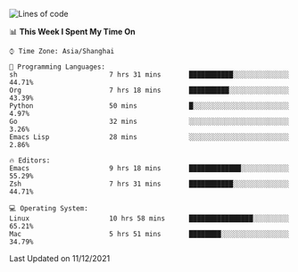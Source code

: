 <!--START_SECTION:waka-->
![Lines of code](https://img.shields.io/badge/From%20Hello%20World%20I%27ve%20Written-22%20Thousand%20lines%20of%20code-blue)

📊 **This Week I Spent My Time On** 

```text
⌚︎ Time Zone: Asia/Shanghai

💬 Programming Languages: 
sh                       7 hrs 31 mins       ███████████░░░░░░░░░░░░░░   44.71% 
Org                      7 hrs 18 mins       ██████████░░░░░░░░░░░░░░░   43.39% 
Python                   50 mins             █░░░░░░░░░░░░░░░░░░░░░░░░   4.97% 
Go                       32 mins             ░░░░░░░░░░░░░░░░░░░░░░░░░   3.26% 
Emacs Lisp               28 mins             ░░░░░░░░░░░░░░░░░░░░░░░░░   2.86%

🔥 Editors: 
Emacs                    9 hrs 18 mins       █████████████░░░░░░░░░░░░   55.29% 
Zsh                      7 hrs 31 mins       ███████████░░░░░░░░░░░░░░   44.71%

💻 Operating System: 
Linux                    10 hrs 58 mins      ████████████████░░░░░░░░░   65.21% 
Mac                      5 hrs 51 mins       ████████░░░░░░░░░░░░░░░░░   34.79%

```


 Last Updated on 11/12/2021
<!--END_SECTION:waka-->
